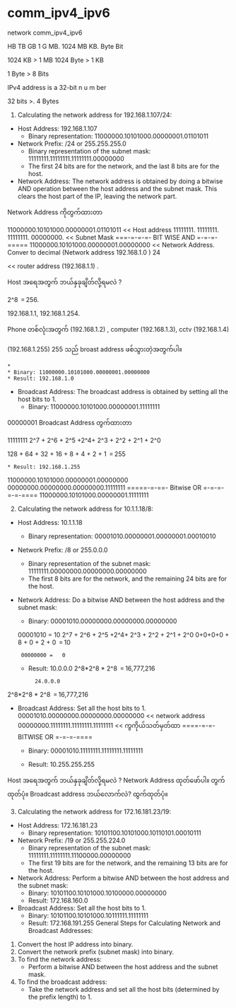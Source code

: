 # comm_ipv4_ipv6
network comm_ipv4_ipv6

HB
TB
GB   1 G
MB.  1024  MB
KB. 
Byte
Bit 


1024 KB >    1 MB
1024 Byte > 1 KB

1 Byte >  8  Bits


IPv4 address is a 32-bit n u m ber

32 bits >. 4 Bytes


1. Calculating the network address for 192.168.1.107/24:
* Host Address: 192.168.1.107
    * Binary representation: 11000000.10101000.00000001.01101011
* Network Prefix: /24 or 255.255.255.0
    * Binary representation of the subnet mask: 11111111.11111111.11111111.00000000
    * The first 24 bits are for the network, and the last 8 bits are for the host.
* Network Address: The network address is obtained by doing a bitwise AND operation between the host address and the subnet mask. This clears the host part of the IP, leaving the network part.


Network Address ကိုတွက်ထားတာ 

11000000.10101000.00000001.01101011            << Host address
11111111.	   11111111.     11111111.   00000000.      << Subnet Mask 
===-=-=-=- BIT WISE AND =-=-=-=====
11000000.10101000.00000001.00000000		<< Network Address. 
Conver to decimal (Network address 192.168.1.0 ) 24

<< router address (192.168.1.1) . 

Host အရေအတွက် ဘယ်နှခုချိတ်လို့ရမလဲ ?

2^8 ‎ = 256. 

192.168.1.1, 192.168.1.254. 

Phone တစ်လုံးအတွက် (192.168.1.2) , computer (192.168.1.3), cctv (192.168.1.4)

(192.168.1.255) 255 သည် broast address ဖစ်သွားတဲ့အတွက်ပါ။

    * 
    * Binary: 11000000.10101000.00000001.00000000
    * Result: 192.168.1.0
* Broadcast Address: The broadcast address is obtained by setting all the host bits to 1.
    * Binary: 11000000.10101000.00000001.11111111
		
00000001
Broadcast Address တွက်ထားတာ
			
11111111
2^7 + 2^6 + 2^5 +2^4+ 2^3 + 2^2 + 2^1 + 2^0

128 + 64 + 32 + 16 + 8 + 4 + 2 + 1 ‎ = 255

    * Result: 192.168.1.255

11000000.10101000.00000001.00000000	
00000000.00000000.00000000.11111111
=====-=-==- Bitwise OR =-=-=-=-=-====
 11000000.10101000.00000001.11111111

2. Calculating the network address for 10.1.1.18/8:
* Host Address: 10.1.1.18
    * Binary representation: 00001010.00000001.00000001.00010010
* Network Prefix: /8 or 255.0.0.0
    * Binary representation of the subnet mask: 11111111.00000000.00000000.00000000
    * The first 8 bits are for the network, and the remaining 24 bits are for the host.
* Network Address: Do a bitwise AND between the host address and the subnet mask:
    * Binary: 00001010.00000000.00000000.00000000

	00001010  =   10
2^7 + 2^6 + 2^5 +2^4+ 2^3 + 2^2 + 2^1 + 2^0
0+0+0+0 + 8 + 0 + 2 + 0 ‎ = 10

       00000000 =   0

    * Result: 10.0.0.0
						2^8*2^8 * 2^8 ‎ = 16,777,216


			24.0.0.0 
2^8*2^8 * 2^8 ‎ = 16,777,216


* Broadcast Address: Set all the host bits to 1.
					00001010.00000000.00000000.00000000  << network address
					00000000.11111111.11111111.11111111			<< ကွကိုယ်သတ်မှတ်ထာ
					====-=-=- BITWISE OR =-=-=-====
    * Binary: 00001010.11111111.11111111.11111111 
					
    * Result: 10.255.255.255


Host အရေအတွက် ဘယ်နှခုချိတ်လို့ရမလဲ ?
Network Address ထုတ်ဖော်ပါ။ တွက်ထုတ်ပုံ။
Broadcast address ဘယ်လောက်လဲ?  ထွက်ထုတ်ပုံ။ 	



3. Calculating the network address for 172.16.181.23/19:
* Host Address: 172.16.181.23
    * Binary representation: 10101100.10101000.10110101.00010111
* Network Prefix: /19 or 255.255.224.0
    * Binary representation of the subnet mask: 11111111.11111111.11100000.00000000
    * The first 19 bits are for the network, and the remaining 13 bits are for the host.
* Network Address: Perform a bitwise AND between the host address and the subnet mask:
    * Binary: 10101100.10101000.10100000.00000000
    * Result: 172.168.160.0
* Broadcast Address: Set all the host bits to 1.
    * Binary: 10101100.10101000.10111111.11111111
    * Result: 172.168.191.255
General Steps for Calculating Network and Broadcast Addresses:
1. Convert the host IP address into binary.
2. Convert the network prefix (subnet mask) into binary.
3. To find the network address:
    * Perform a bitwise AND between the host address and the subnet mask.
4. To find the broadcast address:
    * Take the network address and set all the host bits (determined by the prefix length) to 1.
 
